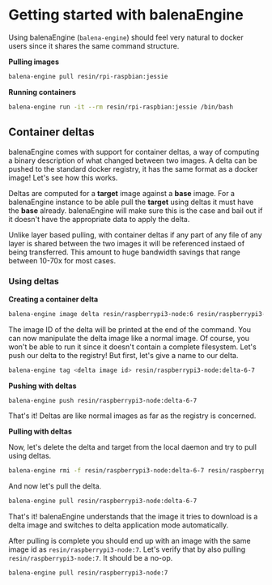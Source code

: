 # Getting started with balenaEngine

Using balenaEngine (`balena-engine`) should feel very natural to docker users
since it shares the same command structure.

**Pulling images**

```bash
balena-engine pull resin/rpi-raspbian:jessie
```

**Running containers**

```bash
balena-engine run -it --rm resin/rpi-raspbian:jessie /bin/bash
```

## Container deltas

balenaEngine comes with support for container deltas, a way of computing a binary
description of what changed between two images. A delta can be pushed to the
standard docker registry, it has the same format as a docker image! Let's see
how this works.

Deltas are computed for a **target** image against a **base** image. For a
balenaEngine instance to be able pull the **target** using deltas it must have the
**base** already. balenaEngine will make sure this is the case and bail out if it
doesn't have the appropriate data to apply the delta.

Unlike layer based pulling, with container deltas if any part of any file of
any layer is shared between the two images it will be referenced instaed of
being transferred. This amount to huge bandwidth savings that range between
10-70x for most cases.

### Using deltas

**Creating a container delta**

```bash
balena-engine image delta resin/raspberrypi3-node:6 resin/raspberrypi3-node:7
```

The image ID of the delta will be printed at the end of the command. You can
now manipulate the delta image like a normal image. Of course, you won't be
able to run it since it doesn't contain a complete filesystem. Let's push our
delta to the registry! But first, let's give a name to our delta.

```bash
balena-engine tag <delta image id> resin/raspberrypi3-node:delta-6-7
```

**Pushing with deltas**

```bash
balena-engine push resin/raspberrypi3-node:delta-6-7
```
That's it! Deltas are like normal images as far as the registry is concerned.

**Pulling with deltas**

Now, let's delete the delta and target from the local daemon and try to pull using deltas.
```bash
balena-engine rmi -f resin/raspberrypi3-node:delta-6-7 resin/raspberrypi3-node:7
```
And now let's pull the delta.
```bash
balena-engine pull resin/raspberrypi3-node:delta-6-7
```

That's it! balenaEngine understands that the image it tries to download is a delta
image and switches to delta application mode automatically.

After pulling is complete you should end up with an image with the same image
id as `resin/raspberrypi3-node:7`. Let's verify that by also pulling
`resin/raspberrypi3-node:7`. It should be a no-op.

```bash
balena-engine pull resin/raspberrypi3-node:7
```
